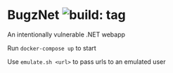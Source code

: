 
# BugzNet ![build: tag](https://github.com/aristosMiliaressis/BugzNet/actions/workflows/build.yml/badge.svg)

An intentionally vulnerable .NET webapp


Run `docker-compose up` to start

Use `emulate.sh <url>` to pass urls to an emulated user

